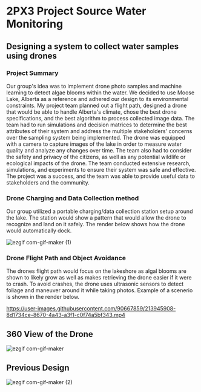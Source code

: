 # 2PX3 Project Source Water Monitoring

## Designing a system to collect water samples using drones ##

### Project Summary ###


Our group's idea was to implement drone photo samples and machine learning to detect algae blooms within the water. We decided to use Moose Lake, Alberta as a reference and adhered our design to its environmental constraints. My project team planned out a flight path, designed a drone that would be able to handle Alberta's climate, chose the best drone specifications, and the best algorithm to process collected image data. The team had to run simulations and decision matrices to determine the best attributes of their system and address the multiple stakeholders' concerns over the sampling system being implemented. The drone was equipped with a camera to capture images of the lake in order to measure water quality and analyze any changes over time. The team also had to consider the safety and privacy of the citizens, as well as any potential wildlife or ecological impacts of the drone. The team conducted extensive research, simulations, and experiments to ensure their system was safe and effective. The project was a success, and the team was able to provide useful data to stakeholders and the community.



### Drone Charging and Data Collection method ###

Our group utilized a portable charging/data collection station setup around the lake. The station would show a pattern that would allow the drone to recognize and land on it safely. The render below shows how the drone would automatically dock.

![ezgif com-gif-maker (1)](https://user-images.githubusercontent.com/90667859/213945530-d134ad01-65a6-4787-8205-4fe2f7b729da.gif)




### Drone Flight Path and Object Avoidance ###

The drones flight path would focus on the lakeshore as algal blooms are shown to likely grow as well as makes retrieving the drone easier if it were to crash. To avoid crashes, the drone uses ultrasonic sensors to detect foliage and maneuver around it while taking photos. Example of a scenerio is shown in the render below.

https://user-images.githubusercontent.com/90667859/213945908-8d1734ce-8670-4a43-a3f1-c0f74a5bf343.mp4



## 360 View of the Drone ##


![ezgif com-gif-maker](https://user-images.githubusercontent.com/90667859/213945984-f720b876-b7f3-4bd8-be74-45b8e7d387ce.gif)



## Previous Design ## 


![ezgif com-gif-maker (2)](https://user-images.githubusercontent.com/90667859/213946100-d1baab0c-05d0-49a8-a9be-448357ad9579.gif)












